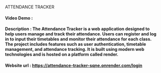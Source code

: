 ATTENDANCE TRACKER
#### Video Demo :  <URL HERE>
#### Description : The Attendance Tracker is a web application designed to help users manage and track their attendance. Users can register and log in to input their timetables and monitor their attendance for each class. The project includes features such as user authentication, timetable management, and attendance tracking. It is built using modern web technologies and is hosted on a platform called render.
#### Website url : https://attendance-tracker-sqne.onrender.com/login
